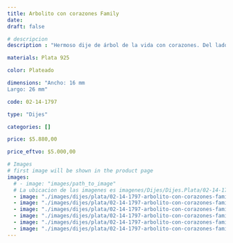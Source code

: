 ```yaml
---
title: Arbolito con corazones Family
date: 
draft: false

# descripcion
description : "Hermoso dije de árbol de la vida con corazones. Del lado posterior dice en inglés: \"Familia: donde la vida comienza y el amor nunca termina\""

materials: Plata 925

color: Plateado

dimensions: "Ancho: 16 mm 
Largo: 26 mm"

code: 02-14-1797

type: "Dijes"

categories: []

price: $5.880,00

price_eftvo: $5.000,00

# Images
# first image will be shown in the product page
images:
  # - image: "images/path_to_image"
  # La ubicacion de las imagenes es imagenes/Dijes/Dijes.Plata/02-14-1797-arbolito-con-corazones-family
  - image: "./images/dijes/plata/02-14-1797-arbolito-con-corazones-family_a.jpg"
  - image: "./images/dijes/plata/02-14-1797-arbolito-con-corazones-family_b.jpg"
  - image: "./images/dijes/plata/02-14-1797-arbolito-con-corazones-family_c.jpg"
  - image: "./images/dijes/plata/02-14-1797-arbolito-con-corazones-family_d.jpg"
  - image: "./images/dijes/plata/02-14-1797-arbolito-con-corazones-family_e.jpg"
  - image: "./images/dijes/plata/02-14-1797-arbolito-con-corazones-family_f.jpg"
---
```

